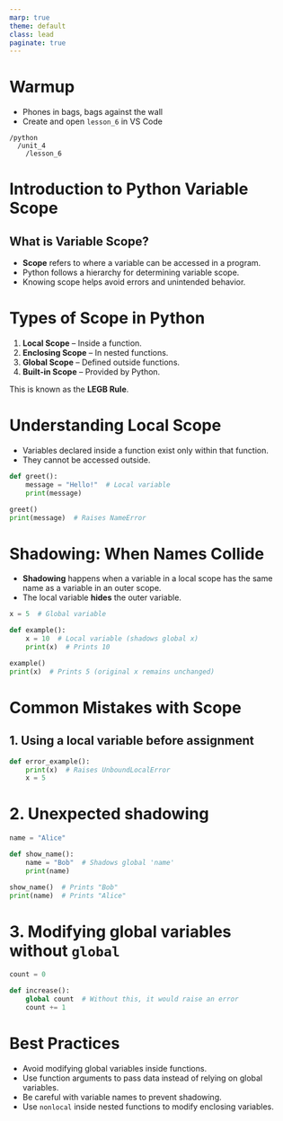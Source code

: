 ```yaml
---
marp: true
theme: default
class: lead
paginate: true
---
```


<!-- headingDivider: 1 -->
<!-- backgroundColor: black -->
<!-- class: invert -->

# Warmup

- Phones in bags, bags against the wall
- Create and open `lesson_6` in VS Code

```text
/python
  /unit_4
    /lesson_6
```

# Introduction to Python Variable Scope

## What is Variable Scope?
- **Scope** refers to where a variable can be accessed in a program.
- Python follows a hierarchy for determining variable scope.
- Knowing scope helps avoid errors and unintended behavior.

# Types of Scope in Python
1. **Local Scope** – Inside a function.
2. **Enclosing Scope** – In nested functions.
3. **Global Scope** – Defined outside functions.
4. **Built-in Scope** – Provided by Python.

This is known as the **LEGB Rule**.

# Understanding Local Scope
- Variables declared inside a function exist only within that function.
- They cannot be accessed outside.

```python
def greet():
    message = "Hello!"  # Local variable
    print(message)

greet()
print(message)  # Raises NameError
```

# Shadowing: When Names Collide
- **Shadowing** happens when a variable in a local scope has the same name as a variable in an outer scope.
- The local variable **hides** the outer variable.

```python
x = 5  # Global variable

def example():
    x = 10  # Local variable (shadows global x)
    print(x)  # Prints 10

example()
print(x)  # Prints 5 (original x remains unchanged)
```

# Common Mistakes with Scope
## 1. Using a local variable before assignment
```python
def error_example():
    print(x)  # Raises UnboundLocalError
    x = 5
```

# 2. Unexpected shadowing
```python
name = "Alice"

def show_name():
    name = "Bob"  # Shadows global 'name'
    print(name)

show_name()  # Prints "Bob"
print(name)  # Prints "Alice"
```

# 3. Modifying global variables without `global`
```python
count = 0

def increase():
    global count  # Without this, it would raise an error
    count += 1
```

# Best Practices
- Avoid modifying global variables inside functions.
- Use function arguments to pass data instead of relying on global variables.
- Be careful with variable names to prevent shadowing.
- Use `nonlocal` inside nested functions to modify enclosing variables.

